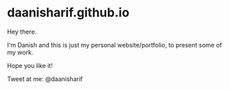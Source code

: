 daanisharif.github.io
=====================

Hey there.

I'm Danish and this is just my personal website/portfolio, to present some of my work.

Hope you like it! 

Tweet at me: @daanisharif

